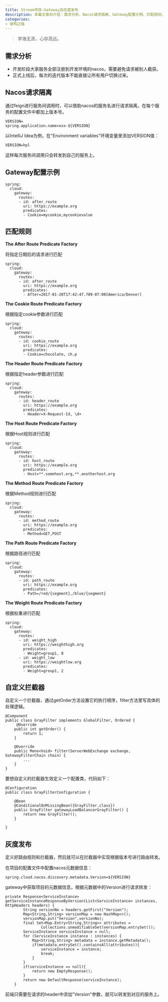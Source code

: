 ```yaml
---
title: Stream项目-Gateway及灰度发布
description: 本篇文章将介绍：需求分析、Nacos请求隔离、Gateway配置示例、匹配规则、自定义拦截器、灰度发布
categories:
- 架构之路
---
```


> 学海无涯，心存高远。

## 需求分析

- 开发阶段大家服务全部注册到开发环境的nacos，需要避免请求被别人截获。
- 正式上线后，每次的迭代版本不能直接让所有用户切换过来。

## Nacos请求隔离

通过feign进行服务间调用时，可以借助nacos的服务名进行请求隔离。在每个服务的配置文件中都加上版本号。

```
VERSION=
spring.application.name=xxx-${VERSION}
```

以IntelliJ Idea为例，在"Environment variables"环境变量里添加VERSION值：

```
VERSION=hpl
```

这样每次服务间调用只会转发到自己的服务上。

## Gateway配置示例

```
spring:
  cloud:
    gateway:
      routes:
      - id: after_route
        uri: https://example.org
        predicates:
        - Cookie=mycookie,mycookievalue
```

## 匹配规则

**The After Route Predicate Factory**

将指定日期后的请求进行匹配
```
spring:
  cloud:
    gateway:
      routes:
      - id: after_route
        uri: https://example.org
        predicates:
        - After=2017-01-20T17:42:47.789-07:00[America/Denver]
```

**The Cookie Route Predicate Factory**

根据指定cookie参数进行匹配
```
spring:
  cloud:
    gateway:
      routes:
      - id: cookie_route
        uri: https://example.org
        predicates:
        - Cookie=chocolate, ch.p
```

**The Header Route Predicate Factory**

根据指定header参数进行匹配
```
spring:
  cloud:
    gateway:
      routes:
      - id: header_route
        uri: https://example.org
        predicates:
        - Header=X-Request-Id, \d+
```

**The Host Route Predicate Factory**

根据Host规则进行匹配
```
spring:
  cloud:
    gateway:
      routes:
      - id: host_route
        uri: https://example.org
        predicates:
        - Host=**.somehost.org,**.anotherhost.org
```

**The Method Route Predicate Factory**

根据Method规则进行匹配
```
spring:
  cloud:
    gateway:
      routes:
      - id: method_route
        uri: https://example.org
        predicates:
        - Method=GET,POST
```

**The Path Route Predicate Factory**

根据路径进行匹配
```
spring:
  cloud:
    gateway:
      routes:
      - id: path_route
        uri: https://example.org
        predicates:
        - Path=/red/{segment},/blue/{segment}
```

**The Weight Route Predicate Factory**

根据权重进行匹配
```
spring:
  cloud:
    gateway:
      routes:
      - id: weight_high
        uri: https://weighthigh.org
        predicates:
        - Weight=group1, 8
      - id: weight_low
        uri: https://weightlow.org
        predicates:
        - Weight=group1, 2
```

## 自定义拦截器

自定义一个拦截器，通过getOrder方法设置它的执行顺序，filter方法里写具体的处理逻辑。
```
@Component
public class GrayFilter implements GlobalFilter, Ordered {
     @Override
    public int getOrder() {
        return 1;
    }

    @Override
    public Mono<Void> filter(ServerWebExchange exchange, GatewayFilterChain chain) {
        ...
    }
}
```

要想自定义的拦截器生效定义一个配置类，代码如下：

```
@Configuration
public class GrayFilterConfiguration {

    @Bean
    @ConditionalOnMissingBean({GrayFilter.class})
    public GrayFilter gatewayLoadBalancerGrayFilter() {
        return new GrayFilter();
    }

}
```

## 灰度发布

定义好路由规则和拦截器，然后就可以在拦截器中实现根据版本号进行路由转发。

在项目的配置文件中配置nacos元数据信息：
```
spring.cloud.nacos.discovery.metadata.Version=${VERSION}
```

gateway中获取项目的元数据信息，根据元数据中的Version进行请求转发：
```
private Response<ServiceInstance> getServiceInstanceResponseByVersion(List<ServiceInstance> instances, HttpHeaders headers) {
        String versionNo = headers.getFirst("Version");
        Map<String,String> versionMap = new HashMap<>();
        versionMap.put("Version",versionNo);
        final Set<Map.Entry<String,String>> attributes =
                Collections.unmodifiableSet(versionMap.entrySet());
        ServiceInstance serviceInstance = null;
        for (ServiceInstance instance : instances) {
            Map<String,String> metadata = instance.getMetadata();
            if(metadata.entrySet().containsAll(attributes)){
                serviceInstance = instance;
                break;
            }
        }
        if(serviceInstance == null){
            return new EmptyResponse();
        }
        return new DefaultResponse(serviceInstance);
    }
```

前端只需要在请求的header中添加"Version"参数，就可以转发到对应的服务上。











